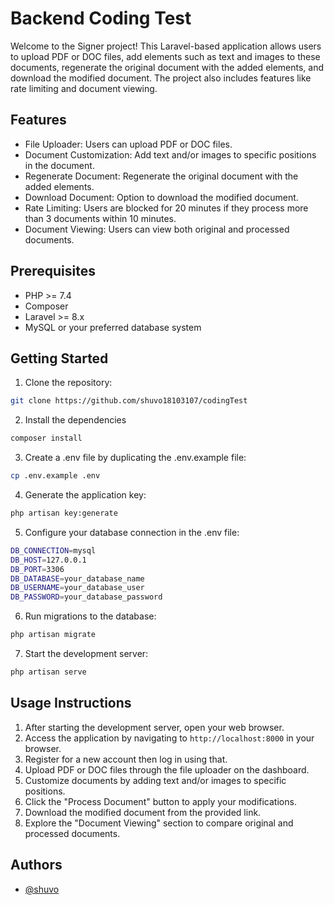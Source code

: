 # Backend Coding Test

Welcome to the Signer project! This Laravel-based application allows users to upload PDF or DOC files, add elements such as text and images to these documents, regenerate the original document with the added elements, and download the modified document. The project also includes features like rate limiting and document viewing.

## Features

-   File Uploader: Users can upload PDF or DOC files.
-   Document Customization: Add text and/or images to specific positions in the document.
-   Regenerate Document: Regenerate the original document with the added elements.
-   Download Document: Option to download the modified document.
-   Rate Limiting: Users are blocked for 20 minutes if they process more than 3 documents within 10 minutes.
-   Document Viewing: Users can view both original and processed documents.

## Prerequisites

-   PHP >= 7.4
-   Composer
-   Laravel >= 8.x
-   MySQL or your preferred database system

## Getting Started

1. Clone the repository:

```bash
git clone https://github.com/shuvo18103107/codingTest

```

2. Install the dependencies

```bash
composer install

```

3. Create a .env file by duplicating the .env.example file:

```bash
cp .env.example .env

```

4. Generate the application key:

```bash
php artisan key:generate

```

5. Configure your database connection in the .env file:

```bash
DB_CONNECTION=mysql
DB_HOST=127.0.0.1
DB_PORT=3306
DB_DATABASE=your_database_name
DB_USERNAME=your_database_user
DB_PASSWORD=your_database_password

```

6. Run migrations to the database:

```bash
php artisan migrate

```

7. Start the development server:

```bash
php artisan serve

```

## Usage Instructions

1. After starting the development server, open your web browser.
2. Access the application by navigating to `http://localhost:8000` in your browser.
3. Register for a new account then log in using that.
4. Upload PDF or DOC files through the file uploader on the dashboard.
5. Customize documents by adding text and/or images to specific positions.
6. Click the "Process Document" button to apply your modifications.
7. Download the modified document from the provided link.
8. Explore the "Document Viewing" section to compare original and processed documents.

## Authors

-   [@shuvo](https://www.github.com/shuvo18103107)
